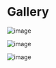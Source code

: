 # Gallery

![image](https://media.discordapp.net/attachments/631419020783910912/675882089039790120/Illicit.jpg)

![image](https://media.discordapp.net/attachments/631419020783910912/675763033879871498/Vaultboy_Discord.jpg)

![image](https://media.discordapp.net/attachments/631419020783910912/677157902775222291/RYZIT.jpg)

